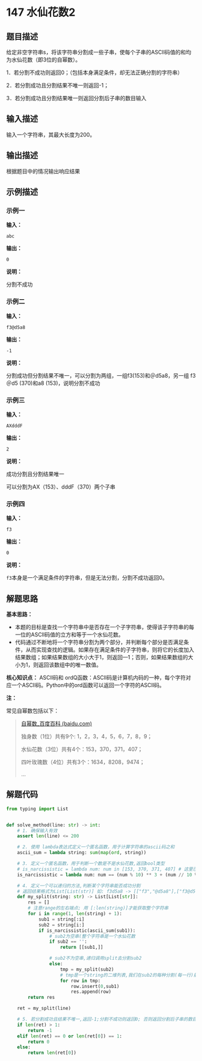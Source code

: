 # 147 水仙花数2

## 题目描述

给定非空字符串s，将该字符串分割成一些子串，使每个子串的ASCII码值的和均为水仙花数（即3位的自幂数）。

1．若分割不成功则返回0；（包括本身满足条件，却无法正确分割的字符串）

2．若分割成功且分割结果不唯一则返回-1；

3．若分割成功且分割结果唯一则返回分割后子串的数目输入



## 输入描述

输入一个字符串，其最大长度为200。



## 输出描述

根据题目中的情况输出响应结果



## 示例描述

### 示例一

**输入：**

```text
abc
```

**输出：**

```text
0
```

**说明：**  

分割不成功




### 示例二

**输入：**

```text
f3@d5a8
```

**输出：**

```text
-1
```

**说明：**  

分割成功但分割结果不唯一，可以分割为两组，一组f3(153)和＠d5a8，另一组 f3＠d5 (370)和a8 (153)，说明分割不成功 



### 示例三

**输入：**

```text
AXdddF 
```

**输出：**

```text
2
```

**说明：**  

成功分割且分割结果唯一

可以分割为AX（153）、dddF（370）两个子串





### 示例四

**输入：**

```text
f3
```

**输出：**

```text
0
```

**说明：**  

`f3`本身是一个满足条件的字符串，但是无法分割，分割不成功返回0。




## 解题思路

**基本思路：** 

- 本题的目标是查找一个字符串中是否存在一个子字符串，使得该子字符串的每一位的ASCII码值的立方和等于一个水仙花数。
- 代码通过不断地将一个字符串分割为两个部分，并判断每个部分是否满足条件，从而实现查找的逻辑。如果存在满足条件的子字符串，则将它的长度加入结果数组；如果结果数组的大小大于1，则返回—1；否则，如果结果数组的大小为1，则返回该数组中的唯一数值。



**核心知识点：**
ASCII码和 ordQ函数：ASCII码是计算机内码的一种，每个字符对应一个ASCII码。Python中的ord函数可以返回一个字符的ASCII码。



**注：**

常见自幂数包括以下：

> [自幂数_百度百科 (baidu.com)](https://baike.baidu.com/item/自幂数?fromModule=lemma_inlink)
>
> 独身数（1位）共有9个: 1，2，3，4，5，6，7，8，9；
>
> 水仙花数（3位）共有4个：153，370，371，407；
>
> 四叶玫瑰数（4位）共有3个：1634，8208，9474；
>
> ...



## 解题代码

```python
from typing import List


def solve_method(line: str) -> int:
    # 1. 确保输入有效
    assert len(line) <= 200

    # 2. 使用 lambda表达式定义一个匿名函数，用于计算字符串的ascii码之和
    ascii_sum = lambda string: sum(map(ord, string))

    # 3. 定义一个匿名函数，用于判断一个数是不是水仙花数,返回bool类型
    # is_narcissistic = lambda num: num in [153, 370, 371, 407] # 这里已经知道3位数的水仙花数只有4个，算是取巧的写法
    is_narcissistic = lambda num: num == (num % 10) ** 3 + (num // 10 % 10) ** 3 + (num // 100) ** 3

    # 4. 定义一个可以递归的方法,判断某个字符串能否成功分割
    # 返回结果格式为List[List(str)] 如: f3d5a8 -> [["f3","@d5a8"],["f3@d5","a8"]]
    def my_split(string: str) -> List[List[str]]:
        res = []
        # 注意range的左右端点; 用 [:len(string)]才能获取整个字符串
        for i in range(1, len(string) + 1):
            sub1 = string[:i]
            sub2 = string[i:]
            if is_narcissistic(ascii_sum(sub1)):
                # sub2为空串(整个字符串是一个水仙花数
                if sub2 == '':
                    return [[sub1,]]

                # sub2不为空串,递归调用split去分割sub2
                else:
                    tmp = my_split(sub2)
                    # tmp是一个string的二维列表,我们在sub2的每种分割(每一行)前面插入sub1,表示一次完整分割
                    for row in tmp:
                        row.insert(0,sub1)
                        res.append(row)
        return res

    ret = my_split(line)

    # 5. 若分割成功且结果不唯一,返回-1;分割不成功则返回0; 否则返回分割后子串的数目(ret[0]的长度)
    if len(ret) > 1:
        return -1
    elif len(ret) == 0 or len(ret[0]) == 1:
        return 0
    else:
        return len(ret[0])
```